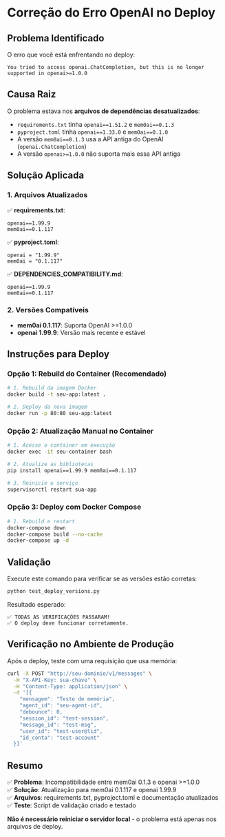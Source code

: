 # Correção do Erro OpenAI no Deploy

## Problema Identificado

O erro que você está enfrentando no deploy:

```
You tried to access openai.ChatCompletion, but this is no longer supported in openai>=1.0.0
```

## Causa Raiz

O problema estava nos **arquivos de dependências desatualizados**:

- `requirements.txt` tinha `openai==1.51.2` e `mem0ai==0.1.3`
- `pyproject.toml` tinha `openai==1.33.0` e `mem0ai==0.1.0`
- A versão `mem0ai==0.1.3` usa a API antiga do OpenAI (`openai.ChatCompletion`)
- A versão `openai>=1.0.0` não suporta mais essa API antiga

## Solução Aplicada

### 1. Arquivos Atualizados

✅ **requirements.txt**:
```
openai==1.99.9
mem0ai==0.1.117
```

✅ **pyproject.toml**:
```
openai = "1.99.9"
mem0ai = "0.1.117"
```

✅ **DEPENDENCIES_COMPATIBILITY.md**:
```
openai==1.99.9
mem0ai==0.1.117
```

### 2. Versões Compatíveis

- **mem0ai 0.1.117**: Suporta OpenAI >=1.0.0
- **openai 1.99.9**: Versão mais recente e estável

## Instruções para Deploy

### Opção 1: Rebuild do Container (Recomendado)

```bash
# 1. Rebuild da imagem Docker
docker build -t seu-app:latest .

# 2. Deploy da nova imagem
docker run -p 80:80 seu-app:latest
```

### Opção 2: Atualização Manual no Container

```bash
# 1. Acesse o container em execução
docker exec -it seu-container bash

# 2. Atualize as bibliotecas
pip install openai==1.99.9 mem0ai==0.1.117

# 3. Reinicie o serviço
supervisorctl restart sua-app
```

### Opção 3: Deploy com Docker Compose

```bash
# 1. Rebuild e restart
docker-compose down
docker-compose build --no-cache
docker-compose up -d
```

## Validação

Execute este comando para verificar se as versões estão corretas:

```bash
python test_deploy_versions.py
```

Resultado esperado:
```
✅ TODAS AS VERIFICAÇÕES PASSARAM!
✅ O deploy deve funcionar corretamente.
```

## Verificação no Ambiente de Produção

Após o deploy, teste com uma requisição que usa memória:

```bash
curl -X POST "http://seu-dominio/v1/messages" \
  -H "X-API-Key: sua-chave" \
  -H "Content-Type: application/json" \
  -d '[{
    "mensagem": "Teste de memória",
    "agent_id": "seu-agent-id",
    "debounce": 0,
    "session_id": "test-session",
    "message_id": "test-msg",
    "user_id": "test-user@lid",
    "id_conta": "test-account"
  }]'
```

## Resumo

✅ **Problema**: Incompatibilidade entre mem0ai 0.1.3 e openai >=1.0.0  
✅ **Solução**: Atualização para mem0ai 0.1.117 e openai 1.99.9  
✅ **Arquivos**: requirements.txt, pyproject.toml e documentação atualizados  
✅ **Teste**: Script de validação criado e testado  

**Não é necessário reiniciar o servidor local** - o problema está apenas nos arquivos de deploy.